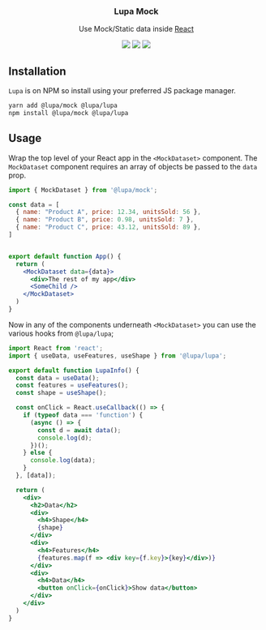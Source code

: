 <h3 align="center">
  Lupa Mock
</h3>

<p align="center">
  Use Mock/Static data inside <a href="https://facebook.github.io/react">React</a>
</p>

<p align="center">
  <a href="https://www.npmjs.com/package/@lupa/mock"><img src="https://img.shields.io/npm/v/@lupa/mock?style=flat-square"></a>
  <a href="https://www.npmjs.com/package/@lupa/mock"><img src="https://img.shields.io/npm/dm/@lupa/mock?style=flat-square"></a>
  <a href="https://travis-ci.com/mondobrain/@lupa/mock"><img src="https://img.shields.io/travis/com/mondobrain/@lupa/mock/master?style=flat-square"></a>
</p>

## Installation

`Lupa` is on NPM so install using your preferred JS package manager.

```bash
yarn add @lupa/mock @lupa/lupa
npm install @lupa/mock @lupa/lupa
```

## Usage

Wrap the top level of your React app in the `<MockDataset>` component. The `MockDataset` component requires an array of objects be passed to the `data` prop.

```jsx
import { MockDataset } from '@lupa/mock';

const data = [
  { name: "Product A", price: 12.34, unitsSold: 56 },
  { name: "Product B", price: 0.98, unitsSold: 7 },
  { name: "Product C", price: 43.12, unitsSold: 89 },
]


export default function App() {
  return (
    <MockDataset data={data}>
      <div>The rest of my app</div>
      <SomeChild />
    </MockDataset>
  )
}

```

Now in any of the components underneath `<MockDataset>` you can use the various hooks from `@lupa/lupa`;

```jsx
import React from 'react';
import { useData, useFeatures, useShape } from '@lupa/lupa';

export default function LupaInfo() {
  const data = useData();
  const features = useFeatures();
  const shape = useShape();

  const onClick = React.useCallback(() => {
    if (typeof data === 'function') {
      (async () => {
        const d = await data();
        console.log(d);
      })();
    } else {
      console.log(data);
    }
  }, [data]);

  return (
    <div>
      <h2>Data</h2>
      <div>
        <h4>Shape</h4>
        {shape}
      </div>
      <div>
        <h4>Features</h4>
        {features.map(f => <div key={f.key}>{key}</div>)}
      </div>
      <div>
        <h4>Data</h4>
        <button onClick={onClick}>Show data</button>
      </div>
    </div>
  )
}
```